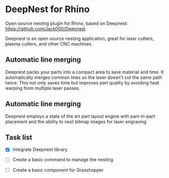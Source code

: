 # DeepNest for Rhino
Open source nesting plugin for Rhino, based on Deepnest: https://github.com/Jack000/Deepnest

Deepnest is an open source nesting application, great for laser cutters, plasma cutters, and other CNC machines.

## Automatic line merging
Deepnest packs your parts into a compact area to save material and time. It automatically merges common lines so the laser doesn't cut the same path twice.
This not only saves time but improves part quality by avoiding heat warping from multiple laser passes.

## Automatic line merging
Deepnest employs a state of the art part layout engine with part-in-part placement and the ability to nest bitmap images for laser engraving

## Task list
- [x] Integrate Deepnest library
- [ ] Create a basic command to manage the nesting
- [ ] Create a basic component for Grasshopper


